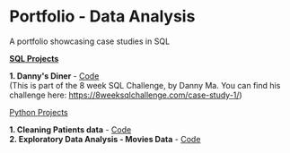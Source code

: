 # Portfolio - Data Analysis
A portfolio showcasing case studies in SQL 

<u>**SQL Projects**</u>

**1. Danny's Diner** - [Code](https://github.com/Mansi242401/Portfolio/blob/main/sql_queries_with_results1) <br>
(This is part of the 8 week SQL Challenge, by Danny Ma. You can find his challenge here: https://8weeksqlchallenge.com/case-study-1/)

<u>Python Projects</u>

**1. Cleaning Patients data** - [Code](https://github.com/Mansi242401/Data_Wrangling/tree/main) <br>
**2. Exploratory Data Analysis - Movies Data** - [Code](https://github.com/Mansi242401/EDA_movies) <br>
